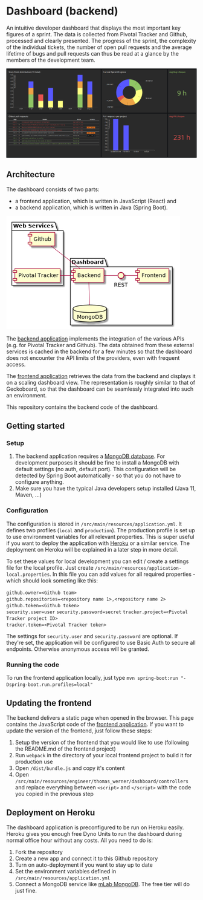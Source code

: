 # Dashboard (backend)

An intuitive developer dashboard that displays the most important key figures of a sprint. The data is collected from 
Pivotal Tracker and Github, processed and clearly presented. The progress of the sprint, the complexity of the 
individual tickets, the number of open pull requests and the average lifetime of bugs and pull requests can thus be read
at a glance by the members of the development team. 

![Screenshot](/docs/images/Dashboard-full.png)

## Architecture

The dashboard consists of two parts: 

 * a frontend application, which is written in JavaScript (React) and
 * a backend application, which is written in Java (Spring Boot).

![UML Component Diagram](/docs/images/architecture.png)

The [backend application](https://github.com/huddeldaddel/dashboard-backend) implements the integration of the various
APIs (e.g. for Pivotal Tracker and Github). The data obtained from these external services is cached in the backend for
a few minutes so that the dashboard does not encounter the API limits of the providers, even with frequent access. 

The [frontend application](https://github.com/huddeldaddel/dashboard-frontend) retrieves the data from the backend and
displays it on a scaling dashboard view. The representation is roughly similar to that of Geckoboard, so that the
dashboard can be seamlessly integrated into such an environment.

This repository contains the backend code of the dashboard.

## Getting started

### Setup

1) The backend application requires a [MongoDB database](https://mongodb.com). For development purposes it should be 
fine to install a MongoDB with default settings (no auth, default port). This configuration will be detected by Spring
Boot automatically - so that you do not have to configure anything.
2) Make sure you have the typical Java developers setup installed (Java 11, Maven, ...)

### Configuration

The configuration is stored in `/src/main/resources/application.yml`. It defines two profiles (`local` and 
`production`). The production profile is set up to use environment variables for all relevant properties. This is super
useful if you want to deploy the application with [Heroku](https://www.heroku.com) or a similar service. The deployment
on Heroku will be explained in a later step in more detail.

To set these values for local development you can edit / create a settings file for the local profile. Just create
`/src/main/resources/application-local.properties`. In this file you can add values for all required properties - which
should look someting like this:  

`github.owner=<Github team>`  
`github.repositories=<repository name 1>,<repository name 2>`  
`github.token=<Github token>`  
`security.user=user`
`security.password=secret`
`tracker.project=<Pivotal Tracker project ID>`  
`tracker.token=<Pivotal Tracker token>`

The settings for `security.user` and `security.password` are optional. If they're set, the application will be 
configured to use Basic Auth to secure all endpoints. Otherwise anonymous access will be granted.

### Running the code

To run the frontend application locally, just type `mvn spring-boot:run "-Dspring-boot.run.profiles=local"`

## Updating the frontend

The backend delivers a static page when opened in the browser. This page contains the JavaScript code of the 
[frontend application](https://github.com/huddeldaddel/dashboard-frontend). If you want to update the version of the
frontend, just follow these steps:

1) Setup the version of the frontend that you would like to use (following the README.md of the frontend project)
2) Run `webpack` in the directory of your local frontend project to build it for production use
3) Open `/dist/bundle.js` and copy it's content
4) Open `/src/main/resources/engineer/thomas_werner/dashboard/controllers` and replace everything between `<script>` 
   and `</script>` with the code you copied in the previous step

## Deployment on Heroku

The dashboard application is preconfigured to be run on Heroku easily. Heroku gives you enough free Dyno Units to run 
the dashboard during normal office hour without any costs. All you need to do is:

1) Fork the repository
2) Create a new app and connect it to this Github repository
3) Turn on auto-deployment if you want to stay up to date
4) Set the environment variables defined in `/src/main/resources/application.yml`
5) Connect a MongoDB service like [mLab MongoDB](https://elements.heroku.com/addons/mongolab). The free tier will do 
   just fine.